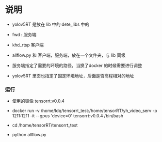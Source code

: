 # 说明


* yolov5RT 是放在 lib 中的 dete_libs 中的

* fwd : 服务端

* khd_rtsp 客户端

* allflow.py 和 客户端，服务端，放在一个文件夹，与 lib 同级

* 服务端指定了需要的环境的路径，当换了docker 的时候需要进行调整

* yolov5RT 里面也指定了固定环境地址，后面是否高程相对的地址




### 运行

* 使用的镜像 tensorrt:v0.0.4

* docker run -v /home/ldq/tensorrt_test:/home/tensorRT/yh_video_serv  -p 1211:1211  -it --gpus 'device=0'  tensorrt:v0.0.4  /bin/bash

* cd /home/tensorRT/tensorrt_test

* python allflow.py 

